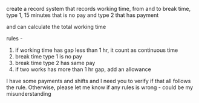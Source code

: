 create a record system that records
working time, from and to
break time, type 1, 15 minutes that is no pay and type 2 that has payment

and can calculate the total working time

rules - 
1. if working time has gap less than 1 hr, it count as continuous time
2. break time type 1 is no pay
3. break time type 2 has same pay
4. if two works has more than 1 hr gap, add an allowance

I have some payments and shifts and I need you to verify if that all follows the rule. Otherwise, please let me know if any rules is wrong - could be my misunderstanding

